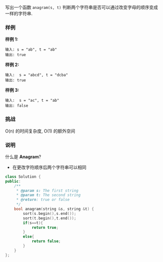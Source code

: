 写出一个函数 `anagram(s, t)` 判断两个字符串是否可以通过改变字母的顺序变成一样的字符串.

### 样例

**样例 1:**

```
输入: s = "ab", t = "ab"
输出: true
```

**样例 2:**

```
输入:  s = "abcd", t = "dcba"
输出: true
```

**样例 3:**

```
输入:  s = "ac", t = "ab"
输出: false
```

### 挑战

O(n) 的时间复杂度, O(1) 的额外空间

### 说明

什么是 **Anagram**?

-    在更改字符顺序后两个字符串可以相同

```cpp
class Solution {
public:
    /**
     * @param s: The first string
     * @param t: The second string
     * @return: true or false
     */
    bool anagram(string &s, string &t) {
        sort(s.begin(),s.end());
        sort(t.begin(),t.end());
        if(s==t){
            return true;
        }
        else{
            return false;
        }
    }
};
```

